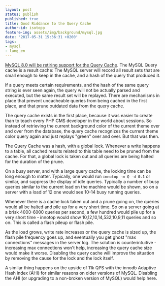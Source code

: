 ```yaml
---
layout: post
status: publish
published: true
title: Good Riddance to the Query Cache
author-id: isotopp
feature-img: assets/img/background/mysql.jpg
date: '2017-05-31 15:36:31 +0200'
tags:
- mysql
- lang_en
---	
```

[MySQL 8.0 will be retiring support for the Query Cache](http://mysqlserverteam.com/mysql-8-0-retiring-support-for-the-query-cache/).
The MySQL Query cache is a result cache: The MySQL server will
record all result sets that are small enough to keep in the
cache, and a hash of the query that produced it.

If a query meets certain requirements, and the hash of the same
query string is ever seen again, the query will not be actually
parsed and executed, but the same result set will be replayed.
There are mechanisms in place that prevent uncacheable queries
from being cached in the first place, and that prune outdated
data from the query cache.

The query cache exists in the first place, because it was easier
to create than to teach every PHP CMS developer in the world
about sessions. So instead of retrieving the current background
color of the current theme over and over from the database, the
query cache recognizes the current theme color query again and
just replays "green" over and over. But that was
then.

The Query Cache was a hash, with a global lock. Whenever a write
happens to a table, all cached results related to this table
need to be pruned from the cache. For that, a global lock is
taken out and all queries are being halted for the duration of
the prune.

On a busy server, and with a large query cache, the locking time
can be long enough to matter. Typically, one would run `innotop
-m Q -d 0.1` or similar, and suppress the display of idle queries.
Typically a number of busy queries similar to the current load
on the machine would be shown, so on a server with a load of 12
one would see 10-14 busy running queries.

Whenever there is a cache lock taken out and a prune going on,
the queries would all be halted and pile up for a very short
time. So on a server going at a brisk 4000-6000 queries per
second, a few hundred would pile up for a very short time -
innotop would show 10,12,10,14,532,10,9,11 queries and so on.
This is called a flash pileup or flash pile.

As the load grows, write rate increases or the query cache is
sized up, the flash pile frequency goes up, and eventually you
get ghost "max connections" messages in the server log. The
solution is counterintuitive - increasing max connections won't
help, increasing the query cache size would make it worse.
Disabling the query cache will improve the situation by removing
the cause for the lock and the lock itself.

A similar thing happens on the upside of 11k QPS with the innodb
Adaptive Hash index (AHI) for similar reasons on older versions
of MySQL. Disabling the AHI (or upgrading to a non-broken
version of MySQL) would help here.
